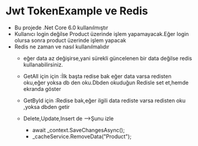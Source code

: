 # Jwt TokenExample ve Redis
 * Bu projede .Net Core 6.0 kullanılmıştır
 * Kullanıcı login değilse Product üzerinde işlem yapamayacak.Eğer login olursa sonra product üzerinde işlem yapacak
 * Redis ne zaman ve nasıl kullanılmalıdır
   * eğer data az değişirse,yani sürekli güncelenen bir data değilse redis kullanabilirsiniz.
   * GetAll için için :İlk başta redise bak eğer data varsa redisten oku,eğer yoksa db den oku.Dbden okuduğun Redisle set et,hemde ekranda göster
   * GetById için :Redise bak,eğer ilgili data rediste varsa redisten oku ,yoksa dbden getir
   *  Delete,Update,Insert de -->Şunu izle
      
        * await _context.SaveChangesAsync();
        *  _cacheService.RemoveData("Product");
   
               
